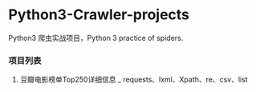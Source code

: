 # Python3-Crawler-projects
Python3 爬虫实战项目，Python 3 practice of spiders.

### 项目列表

1. 豆瓣电影榜单Top250详细信息 _ requests、lxml、Xpath、re、csv、list
